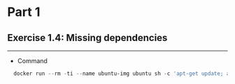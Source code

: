 # Part 1

## Exercise 1.4: Missing dependencies
---
- Command

``` powershell
  docker run --rm -ti --name ubuntu-img ubuntu sh -c 'apt-get update; apt-get install curl; echo "Input website:"; read website; echo "Searching.."; sleep 1; curl http://$website;'
```